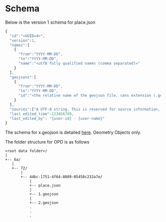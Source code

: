 # Schema
Below is the version 1 schema for place.json
````javascript
{
  "id":"<UUIDv4>",
  "version":1,
  "names":[
    {
      "from":"YYYY-MM-DD",
      "to":"YYYY-MM-DD",
      "name":"<utf8 fully qualified names (comma separated)>"
    }
  ],
  "geojsons":[
    {
      "from":"YYYY-MM-DD",
      "to":"YYYY-MM-DD",
      "id":"<the relative name of the geojson file, sans extension (.geojson)>"
    }
  ],
  "sources":["A UTF-8 string. This is reserved for source information, especially when importing."],
  "last_edited_time":123456789,
  "last_edited_by": "{user-id} - {user-name}"
}
````
The schema for x.geojson is detailed [here](http://geojson.org/geojson-spec.html). Geometry Objects only.

The folder structure for OPD is as follows
````
<root data folder>/
|
+-- 6a/
   |
   +-- 72/
       |
       +-- 44bc-1751-4f64-8089-05458c232a7e/
           |
           +-- place.json
           |
           +-- 1.geojson
           |
           +-- 2.geojson
           .
           .
           .
````

